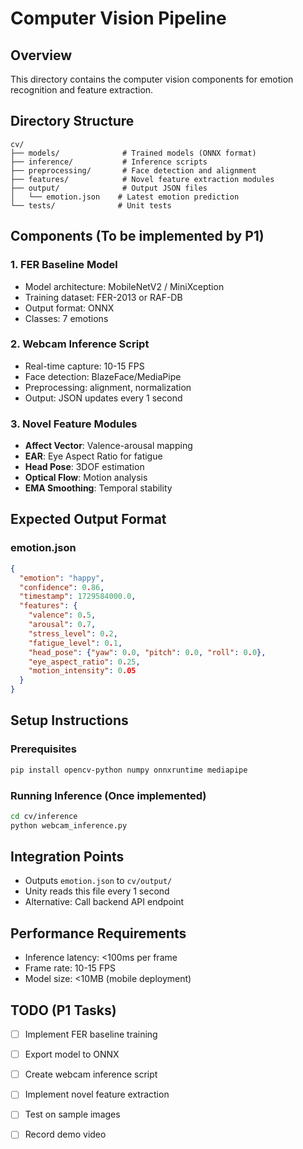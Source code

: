 # Computer Vision Pipeline

## Overview
This directory contains the computer vision components for emotion recognition and feature extraction.

## Directory Structure
```
cv/
├── models/              # Trained models (ONNX format)
├── inference/           # Inference scripts
├── preprocessing/       # Face detection and alignment
├── features/            # Novel feature extraction modules
├── output/              # Output JSON files
│   └── emotion.json    # Latest emotion prediction
└── tests/              # Unit tests
```

## Components (To be implemented by P1)

### 1. FER Baseline Model
- Model architecture: MobileNetV2 / MiniXception
- Training dataset: FER-2013 or RAF-DB
- Output format: ONNX
- Classes: 7 emotions

### 2. Webcam Inference Script
- Real-time capture: 10-15 FPS
- Face detection: BlazeFace/MediaPipe
- Preprocessing: alignment, normalization
- Output: JSON updates every 1 second

### 3. Novel Feature Modules
- **Affect Vector**: Valence-arousal mapping
- **EAR**: Eye Aspect Ratio for fatigue
- **Head Pose**: 3DOF estimation
- **Optical Flow**: Motion analysis
- **EMA Smoothing**: Temporal stability

## Expected Output Format

### emotion.json
```json
{
  "emotion": "happy",
  "confidence": 0.86,
  "timestamp": 1729584000.0,
  "features": {
    "valence": 0.5,
    "arousal": 0.7,
    "stress_level": 0.2,
    "fatigue_level": 0.1,
    "head_pose": {"yaw": 0.0, "pitch": 0.0, "roll": 0.0},
    "eye_aspect_ratio": 0.25,
    "motion_intensity": 0.05
  }
}
```

## Setup Instructions

### Prerequisites
```bash
pip install opencv-python numpy onnxruntime mediapipe
```

### Running Inference (Once implemented)
```bash
cd cv/inference
python webcam_inference.py
```

## Integration Points
- Outputs `emotion.json` to `cv/output/`
- Unity reads this file every 1 second
- Alternative: Call backend API endpoint

## Performance Requirements
- Inference latency: <100ms per frame
- Frame rate: 10-15 FPS
- Model size: <10MB (mobile deployment)

## TODO (P1 Tasks)
- [ ] Implement FER baseline training
- [ ] Export model to ONNX
- [ ] Create webcam inference script
- [ ] Implement novel feature extraction
- [ ] Test on sample images
- [ ] Record demo video

